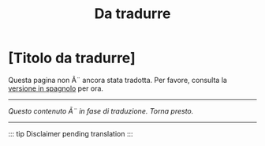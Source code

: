 ﻿---
title: [Da tradurre]
---

<!-- TODO: translation missing - Italian version -->

# [Titolo da tradurre]

Questa pagina non Ã¨ ancora stata tradotta. Per favore, consulta la [versione in spagnolo](/es/mitos-educacion) per ora.

---

*Questo contenuto Ã¨ in fase di traduzione. Torna presto.*

---

::: tip
Disclaimer pending translation
:::
